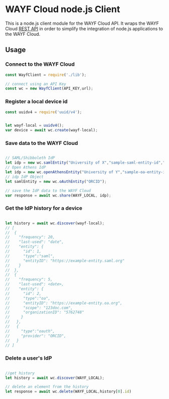 # WAYF Cloud node.js Client

This is a node.js client module for the WAYF Cloud API.
It wraps the WAYF Cloud [REST API](https://wayf-cloud.readme.io/v1/reference) in order to simplify the integration of node.js applications to the WAYF Cloud.



## Usage

### Connect to the WAYF Cloud

```js
const WayfClient = require('./lib');

// connect using an API Key
const wc = new WayfClient(API_KEY,url);

```

### Register a local device id

```js
const uuidv4 = require('uuid/v4');


let wayf-local = uuidv4();
var device = await wc.create(wayf-local);
```

### Save data to the WAYF Cloud
```js

// SAML/Shibboleth IdP
let idp = new wc.samlEntity("University of X","sample-saml-entity-id","sample-saml-federation-id");
// Open Athens IdP
let idp = new wc.openAthensEntity("University of Y","sample-oa-entity-id","sample-oa-organization-id","sample-oa-scope");
// idp IdP Object
let samlEntity = new wc.oAuthEntity("ORCID");

// save the IdP data to the WAYF Cloud
var response = await wc.share(WAYF_LOCAL, idp);

```


### Get the IdP history for a device

```js

let history = await wc.discover(wayf-local);
// [ 
//  { 
//    "frequency": 20, 
//    "last-used": "date", 
//    "entity": { 
//      "id": 1, 
//      "type":"saml", 
//      "entityID": "https://example-entity.saml.org"
//    } 
//  }, 
//  { 
//    "frequency": 5, 
//    "last-used": <date>, 
//    "entity": { 
//      "id": 2, 
//      "type":"oa", 
//      "entityID": "https://example-entity.oa.org",
//      "scope": "123doc.com",
//      "organizationID": "5762748"
//     } 
//   },
//   { 
//     "type":"oauth", 
//     "provider": "ORCID",
//   }
// ]

```

### Delete a user's IdP

```js

//get history
let history = await wc.discover(WAYF_LOCAL);

// delete an element from the history
let response = await wc.delete(WAYF_LOCAL,history[0].id)
```
